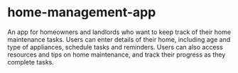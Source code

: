# home-management-app
An app for homeowners and landlords who want to keep track of their home maintenance tasks. Users can enter details of their home, including age and type of appliances, schedule tasks and reminders.  Users can also access resources and tips on home maintenance, and track their progress as they complete tasks.
